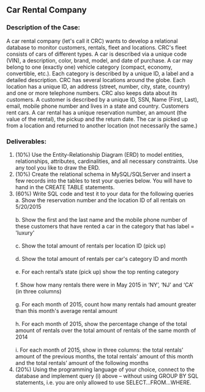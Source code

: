 ## Car Rental Company 

### Description of the Case:


A car rental company (let's call it CRC) wants to develop a relational database to monitor customers, rentals, fleet and locations. CRC's fleet consists of cars of different
types. A car is described via a unique code (VIN), a description, color, brand, model, and date of purchase. A car may belong to one (exactly one) vehicle category (compact,
economy, convertible, etc.). Each category is described by a unique ID, a label and a detailed description. CRC has several locations around the globe. Each location has a unique
ID, an address (street, number, city, state, country) and one or more telephone numbers. CRC also keeps data about its customers. A customer is described by a unique ID, SSN, Name
(First, Last), email, mobile phone number and lives in a state and country. Customers rent cars. A car rental has a unique reservation number, an amount (the value of the rental),
the pickup and the return date. The car is picked up from a location and returned to another location (not necessarily the same.) 

### Deliverables:


1. (10%) Use the Entity-Relationship Diagram (ERD) to model entities, relationships, attributes, cardinalities, and all necessary constraints. Use any tool you like to draw the
         ERD.
2. (10%) Create the relational schema in MySQL/SQLServer and insert a few records into the tables to test your queries below. You will have to hand in the CREATE TABLE
         statements. 
3. (60%) Write SQL code and test it to your data for the following queries 
         <br> a. Show the reservation number and the location ID of all rentals on 5/20/2015 </br>
         <br> b. Show the first and the last name and the mobile phone number of these customers that have rented a car in the category that has label = 'luxury'</br>
         <br> c. Show the total amount of rentals per location ID (pick up)</br>
         <br> d. Show the total amount of rentals per car's category ID and month</br>
         <br> e. For each rental’s state (pick up) show the top renting category</br>
         <br> f. Show how many rentals there were in May 2015 in ‘NY’, ‘NJ’ and ‘CA’ (in three columns) </br>
         <br> g. For each month of 2015, count how many rentals had amount greater than this month's average rental amount</br>
         <br> h. For each month of 2015, show the percentage change of the total amount of rentals over the total amount of rentals of the same month of 2014</br>
         <br> i. For each month of 2015, show in three columns: the total rentals’ amount of the previous months, the total rentals’ amount of this month and the total rentals’ amount of the following months</br>
4. (20%) Using the programming language of your choice, connect to the database and implement query (i) above – without using GROUP BY SQL statements, i.e. you are only allowed
         to use SELECT…FROM…WHERE.
